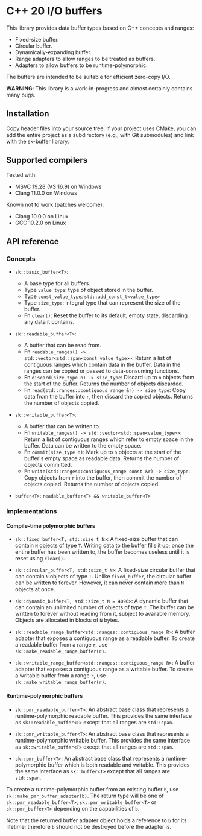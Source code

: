 # C++ 20 I/O buffers

This library provides data buffer types based on C++ concepts and ranges:

* Fixed-size buffer.
* Circular buffer.
* Dynamically-expanding buffer.
* Range adapters to allow ranges to be treated as buffers.
* Adapters to allow buffers to be runtime-polymorphic.

The buffers are intended to be suitable for efficient zero-copy I/O.

**WARNING**: This library is a work-in-progress and almost certainly
contains many bugs.  

## Installation

Copy header files into your source tree. If your project uses CMake, 
you can add the entire project as a subdirectory (e.g., with Git
submodules) and link with the sk-buffer library.

## Supported compilers

Tested with:

* MSVC 19.28 (VS 16.9) on Windows
* Clang 11.0.0 on Windows

Known not to work (patches welcome):

* Clang 10.0.0 on Linux
* GCC 10.2.0 on Linux

## API reference

### Concepts

* `sk::basic_buffer<T>`:
    * A base type for all buffers.
    * Type `value_type`: type of object stored in the buffer.
    * Type `const_value_type`: `std::add_const_t<value_type>`
    * Type `size_type`: integral type that can represent the 
      size of the buffer.
    * Fn `clear()`: Reset the buffer to its default, empty state, discarding
      any data it contains. 

* `sk::readable_buffer<T>`:
    * A buffer that can be read from.
    * Fn `readable_ranges() -> std::vector<std::span<const_value_type>>`:
      Return a list of contiguous ranges which contain data in the buffer.
      Data in the ranges can be copied or passed to data-consuming functions.
    * Fn `discard(size_type n) -> size_type`: Discard up to `n` objects
      from the start of the buffer.  Returns the number of objects discarded.
    * Fn `read(std::ranges::contiguous_range &r) -> size_type`:
      Copy data from the buffer into `r`, then discard the copied objects.
      Returns the number of objects copied.

* `sk::writable_buffer<T>`:
    * A buffer that can be written to.
    * Fn `writable_ranges() -> std::vector<std::span<value_type>>`:
      Return a list of contiguous ranges which refer to empty space in the buffer.
      Data can be written to the empty space.
    * Fn `commit(size_type n)`: Mark up to `n` objects at the start of the
      buffer's empty space as readable data.  Returns the number of objects
      committed.
    * Fn `write(std::ranges::contiguous_range const &r) -> size_type`:
      Copy objects from `r` into the buffer, then commit the number of
      objects copied.  Returns the number of objects copied.

* `buffer<T>`: `readable_buffer<T> && writable_buffer<T>`

### Implementations

#### Compile-time polymorphic buffers

* `sk::fixed_buffer<T, std::size_t N>`: A fixed-size buffer that can contain `N` 
  objects of type `T`.  Writing data to the buffer fills it up; once the entire
  buffer has been written to, the buffer becomes useless until it is reset
  using `clear()`.

* `sk::circular_buffer<T, std::size_t N>`: A fixed-size circular buffer that can
  contain `N` objects of type `T`.  Unlike `fixed_buffer`, the circular buffer
  can be written to forever.  However, it can never contain more than `N` objects
  at once.

* `sk::dynamic_buffer<T, std::size_t N = 4096>`: A dynamic buffer that can contain
  an unlimited number of objects of type `T`.  The buffer can be written to
  forever without reading from it, subject to available memory.
  Objects are allocated in blocks of `N` bytes.

* `sk::readable_range_buffer<std::ranges::contiguous_range R>`: A buffer adapter
  that exposes a contiguous range as a readable buffer.  To create a readable
  buffer from a range `r`, use `sk::make_readable_range_buffer(r)`.

* `sk::writable_range_buffer<std::ranges::contiguous_range R>`: A buffer adapter
  that exposes a contiguous range as a writable buffer.  To create a writable
  buffer from a range `r`, use `sk::make_writable_range_buffer(r)`.


#### Runtime-polymorphic buffers

* `sk::pmr_readable_buffer<T>`: An abstract base class that represents a 
  runtime-polymorphic readable buffer.  This provides the same interface
  as `sk::readable_buffer<T>` except that all ranges are `std::span`.

* `sk::pmr_writable_buffer<T>`: An abstract base class that represents a 
  runtime-polymorphic writable buffer.  This provides the same interface
  as `sk::writable_buffer<T>` except that all ranges are `std::span`.

* `sk::pmr_buffer<T>`: An abstract base class that represents a 
  runtime-polymorphic buffer which is both readable and writable.  This
  provides the same interface as `sk::buffer<T>` except that all ranges
  are `std::span`.

To create a runtime-polymorphic buffer from an existing buffer `b`,
use `sk::make_pmr_buffer_adapter(b)`.  The return type will be one of
`sk::pmr_readable_buffer<T>`, `sk::pmr_writable_buffer<T>` or
`sk::pmr_buffer<T>` depending on the capabilities of `b`.

Note that the returned buffer adapter object holds a reference to `b` 
for its lifetime; therefore `b` should not be destroyed before the
adapter is.
